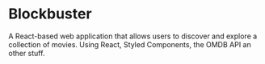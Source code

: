 # Blockbuster
A React-based web application that allows users to discover and explore a collection of movies. Using React, Styled Components,  the OMDB API an other stuff.

